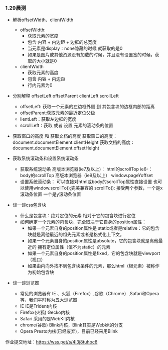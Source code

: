 ### 1.29晨测
- 解析offsetWidth、clientWidth
    - offsetWidth: 
        - 获取元素的宽度
        - 包含 内容 + 内边距 + 边框的总宽度
        - 当元素是display：none隐藏的时候 就获取的是0
        - 如果是图片或其他资源没有加载的时候，并且没有设置宽的时候，获取的大小就是0
    - clientWidth
        - 获取元素的高度
        - 包含 内容 + 内边距 
        - 行内元素为0

- 分别解释 offsetLeft offsetParent  clientLeft scrollLeft 
  - offsetLeft: 获取一个元素的左边框外侧 到 其包含块的边框内部的距离
  - offsetParent:获取元素的最近定位父级
  - lientLeft：获取左边框的宽度
  - scrollLeft：获取 或者 设置 元素的滚动条的位置

- 获取窗口的高度 和 获取文档的高度
  获取窗口的高度：document.documentElement.clientHeight
  获取文档的高度：document.documentElement.offsetHeight

- 获取系统滚动条和设置系统滚动条
  - 获取系统滚动条
    高版本浏览器(ie7及以上)：
        html的scrollTop
    ie6-：
        body的scrollTop
    高版本浏览器（ie9及以上）
        window.pageYoffset
  - 设置系统滚动条：
    可以直接对html或body的scrollTop属性直接设置
    也可以使用window.scrollTo();完美兼容的
        scrollTo():
            接受两个参数，一个是x滚动条位置 一个是y滚动条位置

- 谈一谈css包含块
  - 什么是包含块：绝对定位的元素 相对于它的包含块进行定位
  - 如何确定一个元素的包含块，完全取决于它自身的position属性：
    - 如果一个元素自身的position属性是 static或者是relative：它的包含块就是离他最近的祖先元素或者是格式化上下文。
    - 如果一个元素自身的position属性是absolute，它的包含块就是离他最近的 拥有定位属性（值不为static）的元素
    - 如果一个元素自身的position属性是fixed，它的包含块就是viewport（视口）
    - 如果由内向外找不到包含块条件的元素，那么html（根元素）被称作为初始包含块

- 谈一谈浏览器
    - 常见的浏览器有 IE 、火狐（Firefox）,谷歌（Chrome）,Safari和Opera等，我们平时称为五大浏览器
    - IE IE是Trident内核
    - Firefox(火狐) Gecko内核
    - Safari 采用的是WebKit内核
    - chrome(谷歌) Blink内核，Blink其实是Webkit的分支
    - Opera Presto内核(已经废弃)，目前已经采用Blink

作业提交地址：https://wss.pet/s/4l3j8tuhbc8